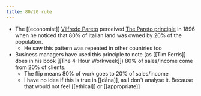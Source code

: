 ```yaml
---
title: 80/20 rule
---
```


- The [[economist]] [Vilfredo Pareto](https://en.wikipedia.org/wiki/Vilfredo_Pareto) perceived [The Pareto principle](https://en.wikipedia.org/wiki/Pareto_principle) in 1896 when he noticed that 80% of Italian land was owned by 20% of the population.
    - He saw this pattern was repeated in other countries too
- Business managers have used this principle to note (as [[Tim Ferris]] does in his book [[The 4-Hour Workweek]]) 80% of sales/income come from 20% of clients.
    - The flip means 80% of work goes to 20% of sales/income
    - I have no idea if this is true in [[dāna]], as I don't analyse it. Because that would not feel [[ethical]] or [[appropriate]]